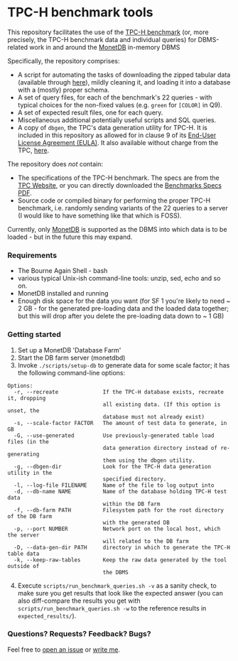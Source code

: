 # TPC-H benchmark tools

This repository facilitates the use of the [TPC-H benchmark](http://www.tpc.org/tpch/) (or, more precisely, the TPC-H benchmark data and individual queries) for DBMS-related work in and around the [MonetDB](http://www.monetdb.org/) in-memory DBMS

Specifically, the repository comprises:

* A script for automating the tasks of downloading the zipped tabular data (available through [here](http://www.transtats.bts.gov/DL_SelectFields.asp?Table_ID=236&DB_Short_Name=On-Time)), mildly cleaning it, and loading it into a database with a (mostly) proper schema.
* A set of query files, for each of the benchmark's 22 queries - with typical choices for the non-fixed values (e.g. `green` for `[COLOR]` in Q9).
* A set of expected result files, one for each query.
* Miscellaneous additional potentially useful scripts and SQL queries\.
* A copy of `dbgen`, the TPC's data generation utility for TPC-H. It is included in this repository as allowed for in clause 9 of its [End-User License Agreement (EULA)](http://www.tpc.org/tpc_documents_current_versions/source/tpc_eula.txt). It also available without charge from the TPC, [here](http://www.tpc.org/TPC_Documents_Current_Versions/download_programs/tools-download-request.asp?bm_type=TPC-H&bm_vers=2.17.1&mode=CURRENT-ONLY).

The repository does _not_ contain:

* The specifications of the TPC-H benchmark. The specs are from the [TPC Website](http://www.tpc.org/tpc_documents_current_versions/current_specifications.asp), or you can directly downloaded the [Benchmarks Specs PDF](http://www.tpc.org/TPC_Documents_Current_Versions/pdf/TPC-H_v2.17.1.pdf).
* Source code or compiled binary for performing the proper TPC-H benchmark, i.e. randomly sending variants of the 22 queries to a server (I would like to have something like that which is FOSS).

Currently, only [MonetDB](https://www.monetdb.org/) is supported as the DBMS into which data is to be loaded - but in the future this may expand.

### Requirements

* The Bourne Again Shell - bash
* various typical Unix-ish command-line tools: unzip, sed, echo and so on.
* MonetDB installed and running
* Enough disk space for the data you want (for SF 1 you're likely to need ~ 2 GB - for the generated pre-loading data and the loaded data together; but this will drop after you delete the pre-loading data down to ~ 1 GB)

### Getting started

1. Set up a MonetDB 'Database Farm'
2. Start the DB farm server (monetdbd) 
3. Invoke `./scripts/setup-db` to generate data for some scale factor; it has the following command-line options:

  ```
  Options:
    -r, --recreate              If the TPC-H database exists, recreate it, dropping
                                all existing data. (If this option is unset, the 
                                database must not already exist)
    -s, --scale-factor FACTOR   The amount of test data to generate, in GB
    -G, --use-generated         Use previously-generated table load files (in the
                                data generation directory instead of re-generating
                                them using the dbgen utility.
    -g, --dbgen-dir             Look for the TPC-H data generation utility in the
                                specified directory.
    -l, --log-file FILENAME     Name of the file to log output into
    -d, --db-name NAME          Name of the database holding TPC-H test data
                                within the DB farm
    -f, --db-farm PATH          Filesystem path for the root directory of the DB farm
                                with the generated DB
    -p, --port NUMBER           Network port on the local host, which the server
                                will related to the DB farm
    -D, --data-gen-dir PATH     directory in which to generate the TPC-H table data
    -k, --keep-raw-tables       Keep the raw data generated by the tool outside of
                                the DBMS
  ```
4. Execute `scripts/run_benchmark_queries.sh -v` as a sanity check, to make sure you get results that look like the expected answer (you can also diff-compare the results you get with  `scripts/run_benchmark_queries.sh -w` to the reference results in `expected_results/`).

### Questions? Requests? Feedback? Bugs?

Feel free to [open an issue](https://github.com/eyalroz/tpch-tools/issues) or [write me](mailto:E.Rozenberg@cwi.nl).
